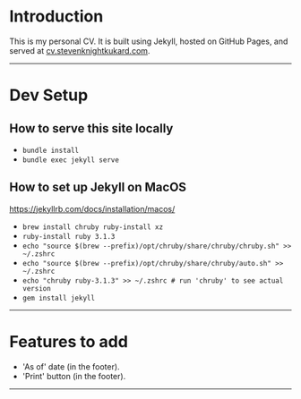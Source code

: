 # Introduction

This is my personal CV. It is built using Jekyll, hosted on GitHub Pages, and served at [cv.stevenknightkukard.com](https://cv.stevenknightkukard.com).

---

# Dev Setup

## How to serve this site locally
- `bundle install`
- `bundle exec jekyll serve`

## How to set up Jekyll on MacOS
https://jekyllrb.com/docs/installation/macos/
- `brew install chruby ruby-install xz`
- `ruby-install ruby 3.1.3`
- `echo "source $(brew --prefix)/opt/chruby/share/chruby/chruby.sh" >> ~/.zshrc`
- `echo "source $(brew --prefix)/opt/chruby/share/chruby/auto.sh" >> ~/.zshrc`
- `echo "chruby ruby-3.1.3" >> ~/.zshrc # run 'chruby' to see actual version`
- `gem install jekyll`

---

# Features to add

- 'As of' date (in the footer).
- 'Print' button (in the footer).

---